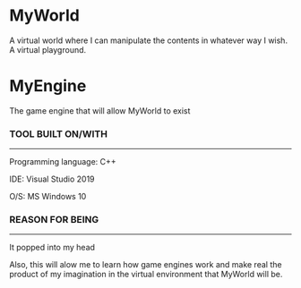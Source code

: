 # MyWorld
A virtual world where I can manipulate the contents in whatever way I wish. A virtual playground.

# MyEngine
The game engine that will allow MyWorld to exist

### TOOL BUILT ON/WITH
---------------
Programming language: C++

IDE: Visual Studio 2019

O/S: MS Windows 10

### REASON FOR BEING
---------------
It popped into my head

Also, this will alow me to learn how game engines work and make real the product of my imagination in the virtual environment that MyWorld will be. 


